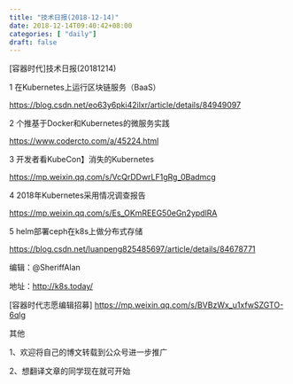```yaml
--- 
title: "技术日报(2018-12-14)" 
date: 2018-12-14T09:40:42+08:00
categories: [ "daily"]
draft: false
---
```

[容器时代]技术日报(20181214)

1 在Kubernetes上运行区块链服务（BaaS）

  https://blog.csdn.net/eo63y6pki42ilxr/article/details/84949097  
  
2 个推基于Docker和Kubernetes的微服务实践

  https://www.codercto.com/a/45224.html
  
3 开发者看KubeCon】消失的Kubernetes

  https://mp.weixin.qq.com/s/VcQrDDwrLF1gRg_0Badmcg	
  
4 2018年Kubernetes采用情况调查报告

  https://mp.weixin.qq.com/s/Es_OKmREEG50eGn2ypdlRA
  
5 helm部署ceph在k8s上做分布式存储

  https://blog.csdn.net/luanpeng825485697/article/details/84678771
  
编辑：@SheriffAlan

地址：http://k8s.today/

[容器时代志愿编辑招募] https://mp.weixin.qq.com/s/BVBzWx_u1xfwSZGTO-6qlg

其他

1、欢迎将自己的博文转载到公众号进一步推广

2、想翻译文章的同学现在就可开始
